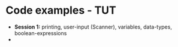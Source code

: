# Code examples - TUT

* **Session 1:** printing, user-input (Scanner), variables, data-types, boolean-expressions
* 

